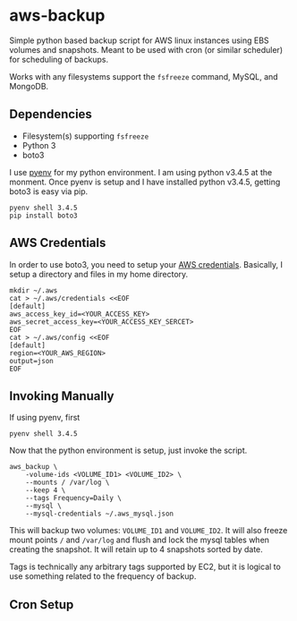 aws-backup
==========

Simple python based backup script for AWS linux instances using EBS volumes and snapshots.
Meant to be used with cron (or similar scheduler) for scheduling of backups.

Works with any filesystems support the `fsfreeze` command, MySQL, and MongoDB.

Dependencies
------------

- Filesystem(s) supporting `fsfreeze`
- Python 3
- boto3

I use [pyenv](https://github.com/yyuu/pyenv) for my python environment. I am using python v3.4.5 at the monment. Once pyenv is setup and I have installed python v3.4.5, getting boto3 is easy via pip.
```
pyenv shell 3.4.5
pip install boto3
```

AWS Credentials
---------------

In order to use boto3, you need to setup your [AWS credentials](http://docs.aws.amazon.com/cli/latest/userguide/cli-chap-getting-started.html). Basically, I setup a directory and files in my home directory.
```
mkdir ~/.aws
cat > ~/.aws/credentials <<EOF
[default]
aws_access_key_id=<YOUR_ACCESS_KEY>
aws_secret_access_key=<YOUR_ACCESS_KEY_SERCET>
EOF
cat > ~/.aws/config <<EOF
[default]
region=<YOUR_AWS_REGION>
output=json
EOF
```

Invoking Manually
-----------------
If using pyenv, first
```
pyenv shell 3.4.5
```
Now that the python environment is setup, just invoke the script.
```
aws_backup \
    -volume-ids <VOLUME_ID1> <VOLUME_ID2> \
    --mounts / /var/log \
    --keep 4 \
    --tags Frequency=Daily \
    --mysql \
    --mysql-credentials ~/.aws_mysql.json
```
This will backup two volumes: `VOLUME_ID1` and `VOLUME_ID2`. It will also freeze mount points `/` and `/var/log` and flush and lock the mysql tables when creating the snapshot. It will retain up to 4 snapshots sorted by date.

Tags is technically any arbitrary tags supported by EC2, but it is logical to use something related to the frequency of backup.

Cron Setup
----------

